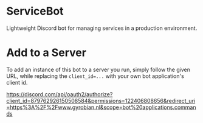 # ServiceBot
Lightweight Discord bot for managing services in a production environment.

# Add to a Server

To add an instance of this bot to a server you run, simply follow the given URL, while replacing the `client_id=...` with your own bot application's client id.

https://discord.com/api/oauth2/authorize?client_id=879762926150508584&permissions=122406808656&redirect_uri=https%3A%2F%2Fwww.gyrobian.nl&scope=bot%20applications.commands
